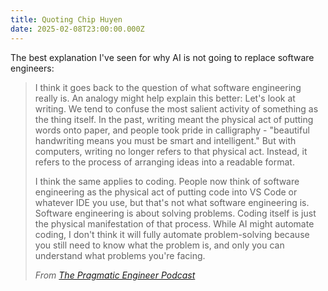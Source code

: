 ```yaml
---
title: Quoting Chip Huyen
date: 2025-02-08T23:00:00.000Z
---
```


The best explanation I've seen for why AI is not going to replace software engineers:

> I think it goes back to the question of what software engineering really is. An analogy might help explain this better: Let's look at writing. We tend to confuse the most salient activity of something as the thing itself. In the past, writing meant the physical act of putting words onto paper, and people took pride in calligraphy - "beautiful handwriting means you must be smart and intelligent." But with computers, writing no longer refers to that physical act. Instead, it refers to the process of arranging ideas into a readable format.
>
> I think the same applies to coding. People now think of software engineering as the physical act of putting code into VS Code or whatever IDE you use, but that's not what software engineering is. Software engineering is about solving problems. Coding itself is just the physical manifestation of that process. While AI might automate coding, I don't think it will fully automate problem-solving because you still need to know what the problem is, and only you can understand what problems you're facing.
>
> <cite>From [The Pragmatic Engineer Podcast](https://newsletter.pragmaticengineer.com/p/ai-engineering-with-chip-huyen)</cite>
